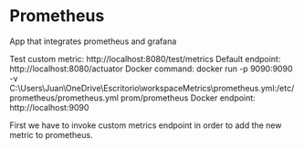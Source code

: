 # Prometheus
App that integrates prometheus and grafana

Test custom metric: http://localhost:8080/test/metrics
Default endpoint: http://localhost:8080/actuator
Docker command: docker run -p 9090:9090 -v C:\Users\Juan\OneDrive\Escritorio\workspaceMetrics\prometheus\.yml:/etc/prometheus/prometheus.yml prom/prometheus
Docker endpoint: http://localhost:9090

First we have to invoke custom metrics endpoint in order to add the new metric to prometheus.
